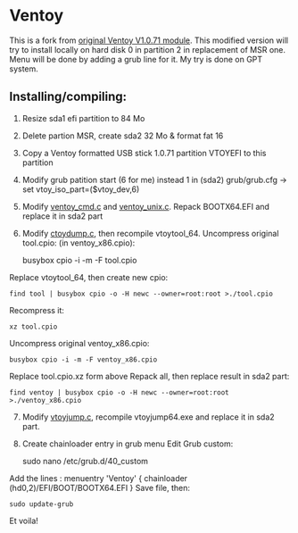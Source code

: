 # Ventoy 

This is a fork from [original Ventoy V1.0.71 module](https://github.com/ventoy/Ventoy). This modified version will try to install locally on hard disk 0 in partition 2 in replacement of MSR one. Menu will be done by adding a grub line for it. My try is done on GPT system.

## Installing/compiling:

1) Resize sda1 efi partition to 84 Mo
2) Delete partion MSR, create sda2  32 Mo & format fat 16
3) Copy a Ventoy formatted USB stick 1.0.71 partition VTOYEFI to this partition
4) Modify grub patition start (6 for me) instead 1 in (sda2) grub/grub.cfg  ->  set vtoy_iso_part=($vtoy_dev,6)
5) Modify [ventoy_cmd.c](https://github.com/enigma131/Ventoy/commit/90cb250db5ec096ddd3811fbe65d2a38f1398fdf) and [ventoy_unix.c](https://github.com/enigma131/Ventoy/commit/70cbe11b640b162f8b05ba4ae47abab4d6585b76). Repack BOOTX64.EFI and replace it in sda2 part
6) Modify [ctoydump.c](https://github.com/enigma131/Ventoy/commit/ca4773986d72f366671af2be9506445ad8ac9e05), then recompile vtoytool_64.
Uncompress original tool.cpio: (in ventoy_x86.cpio):

    busybox cpio -i -m -F tool.cpio
    
Replace vtoytool_64, then create new cpio:

    find tool | busybox cpio -o -H newc --owner=root:root >./tool.cpio
Recompress it:

    xz tool.cpio
Uncompress original ventoy_x86.cpio:

    busybox cpio -i -m -F ventoy_x86.cpio
Replace tool.cpio.xz form above
Repack all, then replace result in sda2 part:

    find ventoy | busybox cpio -o -H newc --owner=root:root >./ventoy_x86.cpio
    
7) Modify [vtoyjump.c](https://github.com/enigma131/Ventoy/commit/d45f71cb098ace70166c8d4bea35690dee100287), recompile vtoyjump64.exe and replace it in sda2 part.

8) Create chainloader entry in grub menu
Edit Grub custom:

    sudo nano /etc/grub.d/40_custom
    
Add the lines :
menuentry 'Ventoy' {
chainloader (hd0,2)/EFI/BOOT/BOOTX64.EFI
}
Save file, then:

    sudo update-grub

Et voila!


